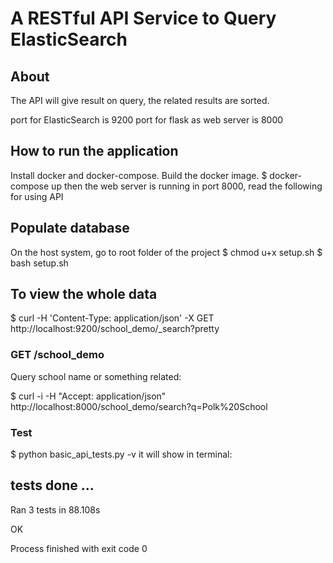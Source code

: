# A RESTful API Service to Query ElasticSearch

## About
The API will give result on query, the related results are sorted.

port for ElasticSearch is 9200
port for flask as web server is 8000

## How to run the application
Install docker and docker-compose. Build the docker image.
$ docker-compose up
then the web server is running in port 8000, read the following for using API


## Populate database
On the host system, go to root folder of the project
$ chmod u+x setup.sh
$ bash setup.sh

## To view the whole data 
$ curl -H 'Content-Type: application/json' -X GET http://localhost:9200/school_demo/_search?pretty


### GET /school_demo
Query school name or something related:

$ curl -i -H "Accept: application/json" http://localhost:8000/school_demo/search?q=Polk%20School

### Test
$ python basic_api_tests.py -v
it will show in terminal:

tests done
...
----------------------------------------------------------------------
Ran 3 tests in 88.108s

OK

Process finished with exit code 0

